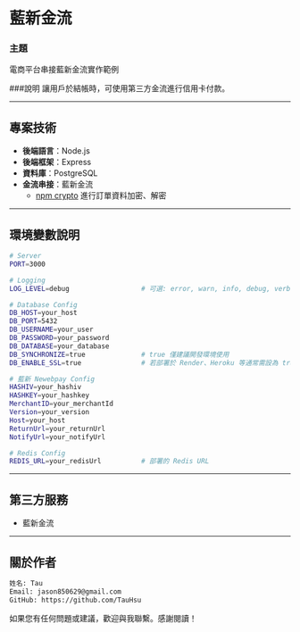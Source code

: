 # 藍新金流
### 主題
電商平台串接藍新金流實作範例

###說明
讓用戶於結帳時，可使用第三方金流進行信用卡付款。

---

## 專案技術
- **後端語言**：Node.js
- **後端框架**：Express
- **資料庫**：PostgreSQL
- **金流串接**：藍新金流
  - [npm crypto](https://docs.google.com/document/d/1nVPBKYH3sq2TRhVvIVKyb49n3gqXKBiGmQd02dOceG0/edit?usp=drive_link) 進行訂單資料加密、解密

---

## 環境變數說明
```bash
# Server
PORT=3000

# Logging
LOG_LEVEL=debug                  # 可選: error, warn, info, debug, verbose

# Database Config
DB_HOST=your_host
DB_PORT=5432
DB_USERNAME=your_user
DB_PASSWORD=your_password
DB_DATABASE=your_database
DB_SYNCHRONIZE=true              # true 僅建議開發環境使用
DB_ENABLE_SSL=true               # 若部署於 Render、Heroku 等通常需設為 true

# 藍新 Newebpay Config
HASHIV=your_hashiv
HASHKEY=your_hashkey
MerchantID=your_merchantId
Version=your_version
Host=your_host
ReturnUrl=your_returnUrl
NotifyUrl=your_notifyUrl

# Redis Config
REDIS_URL=your_redisUrl          # 部署的 Redis URL

```

---

## 第三方服務
- 藍新金流

---

## 關於作者
```bash
姓名: Tau 
Email: jason850629@gmail.com
GitHub: https://github.com/TauHsu
```

如果您有任何問題或建議，歡迎與我聯繫。感謝閱讀！
